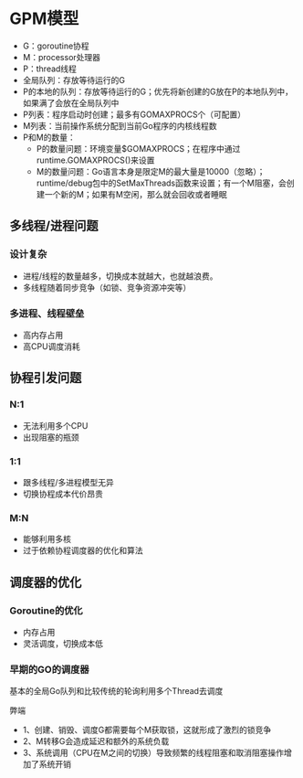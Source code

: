 # GPM模型

- G：goroutine协程
- M：processor处理器
- P：thread线程
- 全局队列：存放等待运行的G
- P的本地的队列：存放等待运行的G；优先将新创建的G放在P的本地队列中，如果满了会放在全局队列中
- P列表：程序启动时创建；最多有GOMAXPROCS个（可配置）
- M列表：当前操作系统分配到当前Go程序的内核线程数
- P和M的数量：
    - P的数量问题：环境变量$GOMAXPROCS；在程序中通过runtime.GOMAXPROCS()来设置
    - M的数量问题：Go语言本身是限定M的最大量是10000（忽略）；runtime/debug包中的SetMaxThreads函数来设置；有一个M阻塞，会创建一个新的M；如果有M空闲，那么就会回收或者睡眠

## 多线程/进程问题
### 设计复杂
- 进程/线程的数量越多，切换成本就越大，也就越浪费。
- 多线程随着同步竞争（如锁、竞争资源冲突等）

### 多进程、线程壁垒
- 高内存占用
- 高CPU调度消耗

## 协程引发问题
### N:1
- 无法利用多个CPU
- 出现阻塞的瓶颈

### 1:1
- 跟多线程/多进程模型无异
- 切换协程成本代价昂贵

### M:N
- 能够利用多核
- 过于依赖协程调度器的优化和算法

## 调度器的优化

### Goroutine的优化

- 内存占用
- 灵活调度，切换成本低

### 早期的GO的调度器

基本的全局Go队列和比较传统的轮询利用多个Thread去调度

弊端
- 1、创建、销毁、调度G都需要每个M获取锁，这就形成了激烈的锁竞争
- 2、M转移G会造成延迟和额外的系统负载
- 3、系统调用（CPU在M之间的切换）导致频繁的线程阻塞和取消阻塞操作增加了系统开销